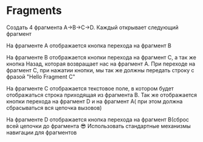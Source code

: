 # Fragments

Создать 4 фрагмента A->B->C->D. Каждый открывает следующий фрагмент

На фрагменте А отображается кнопка перехода на фрагмент B

На фрагменте B отображается кнопки перехода на фрагмент C, а так же кнопка Назад, которая возвращает
нас на фрагмент А. При переходе на фрагмент C, при нажатии кнопки, мы так же должны передать строку
с фразой "Hello Fragment C"

На фрагменте C отображается текстовое поле, в котором будет отображаться строка приходящая из
фрагмента B. Так же отображается кнопки перехода на фрагмент D и на фрагмент А( при этом должна
сбрасываться вся цепочка вызовов)

На фрагменте D отображается кнопка перехода на фрагмент B(сброс всей цепочки до фрагмента 😎
Использовать стандартные механизмы навигации для фрагментов

